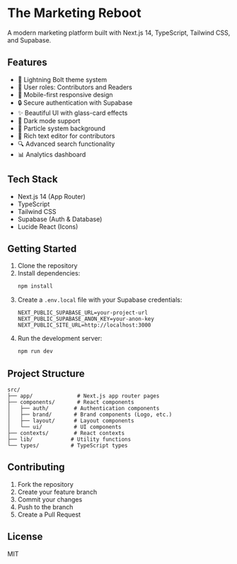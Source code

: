 # The Marketing Reboot

A modern marketing platform built with Next.js 14, TypeScript, Tailwind CSS, and Supabase.

## Features

- 🎨 Lightning Bolt theme system
- 👥 User roles: Contributors and Readers
- 📱 Mobile-first responsive design
- 🔒 Secure authentication with Supabase
- ✨ Beautiful UI with glass-card effects
- 🌙 Dark mode support
- 🎯 Particle system background
- 📝 Rich text editor for contributors
- 🔍 Advanced search functionality
- 📊 Analytics dashboard

## Tech Stack

- Next.js 14 (App Router)
- TypeScript
- Tailwind CSS
- Supabase (Auth & Database)
- Lucide React (Icons)

## Getting Started

1. Clone the repository
2. Install dependencies:
   ```bash
   npm install
   ```
3. Create a `.env.local` file with your Supabase credentials:
   ```
   NEXT_PUBLIC_SUPABASE_URL=your-project-url
   NEXT_PUBLIC_SUPABASE_ANON_KEY=your-anon-key
   NEXT_PUBLIC_SITE_URL=http://localhost:3000
   ```
4. Run the development server:
   ```bash
   npm run dev
   ```

## Project Structure

```
src/
├── app/              # Next.js app router pages
├── components/       # React components
│   ├── auth/        # Authentication components
│   ├── brand/       # Brand components (Logo, etc.)
│   ├── layout/      # Layout components
│   └── ui/          # UI components
├── contexts/        # React contexts
├── lib/            # Utility functions
└── types/          # TypeScript types
```

## Contributing

1. Fork the repository
2. Create your feature branch
3. Commit your changes
4. Push to the branch
5. Create a Pull Request

## License

MIT